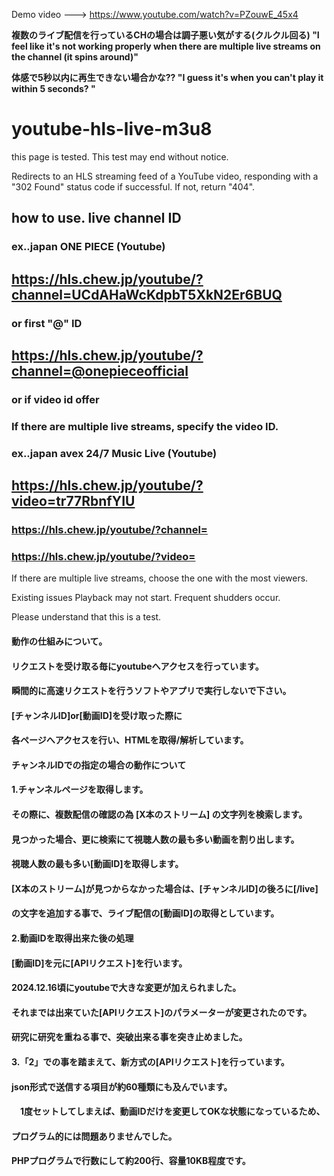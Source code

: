 Demo video ---> https://www.youtube.com/watch?v=PZouwE_45x4

**複数のライブ配信を行っているCHの場合は調子悪い気がする(クルクル回る) "I feel like it's not working properly when there are multiple live streams on the channel (it spins around)"**

**体感で5秒以内に再生できない場合かな?? "I guess it's when you can't play it within 5 seconds? "**

# youtube-hls-live-m3u8

this page is tested.
This test may end without notice.

Redirects to an HLS streaming feed of a YouTube video,
responding with a "302 Found" status code if successful.
If not, return "404".

## how to use. live channel ID
### ex..japan ONE PIECE (Youtube)
## https://hls.chew.jp/youtube/?channel=UCdAHaWcKdpbT5XkN2Er6BUQ

### or first "@" ID

## https://hls.chew.jp/youtube/?channel=@onepieceofficial

### or  if video id offer
### If there are multiple live streams, specify the video ID.
### ex..japan avex 24/7 Music Live (Youtube)
## https://hls.chew.jp/youtube/?video=tr77RbnfYIU

### https://hls.chew.jp/youtube/?channel=
### https://hls.chew.jp/youtube/?video=

If there are multiple live streams, choose the one with the most viewers.

Existing issues
Playback may not start.
Frequent shudders occur.

Please understand that this is a test.

#### 
#### 動作の仕組みについて。
#### リクエストを受け取る毎にyoutubeへアクセスを行っています。
#### 瞬間的に高速リクエストを行うソフトやアプリで実行しないで下さい。
#### 
#### 
#### [チャンネルID]or[動画ID]を受け取った際に
#### 各ページへアクセスを行い、HTMLを取得/解析しています。
#### 
#### チャンネルIDでの指定の場合の動作について
#### 1.チャンネルページを取得します。
####  その際に、複数配信の確認の為 [X本のストリーム] の文字列を検索します。
####  見つかった場合、更に検索にて視聴人数の最も多い動画を割り出します。
####  視聴人数の最も多い[動画ID]を取得します。
####  [X本のストリーム]が見つからなかった場合は、[チャンネルID]の後ろに[/live]
####  の文字を追加する事で、ライブ配信の[動画ID]の取得としています。
#### 
#### 2.動画IDを取得出来た後の処理
####  [動画ID]を元に[APIリクエスト]を行います。
####  2024.12.16頃にyoutubeで大きな変更が加えられました。
####  それまでは出来ていた[APIリクエスト]のパラメーターが変更されたのです。
####  研究に研究を重ねる事で、突破出来る事を突き止めました。
#### 
#### 3.「2」での事を踏まえて、新方式の[APIリクエスト]を行っています。
####  json形式で送信する項目が約60種類にも及んでいます。
#### 　1度セットしてしまえば、動画IDだけを変更してOKな状態になっているため、
####  プログラム的には問題ありませんでした。
####  PHPプログラムで行数にして約200行、容量10KB程度です。
#### 
